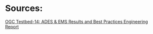 # Sources:

[OGC Testbed-14: ADES & EMS Results and Best Practices Engineering Report](https://docs.ogc.org/per/18-050r1.html)
